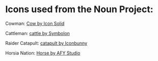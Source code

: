 # Icons used from the Noun Project:

Cowman: [Cow by Icon Solid](https://thenounproject.com/browse/icons/term/cow/)

Cattleman: [cattle by Symbolon](https://thenounproject.com/browse/icons/term/cattle/)

Raider Catapult: [catapult by Iconbunny](https://thenounproject.com/browse/icons/term/catapult/)

Horsia Nation: [Horse by AFY Studio](https://thenounproject.com/browse/icons/term/horse/)